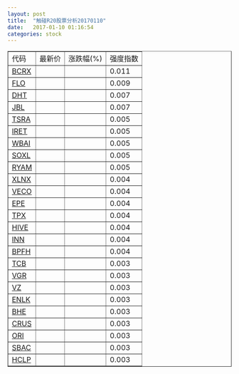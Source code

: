 ```yaml
---
layout: post
title:  "触碰R20股票分析20170110"
date:   2017-01-10 01:16:54
categories: stock
---
```

<script type="text/javascript">
var stockList = []
stockList.push('gb_bcrx');
stockList.push('gb_flo');
stockList.push('gb_dht');
stockList.push('gb_jbl');
stockList.push('gb_tsra');
stockList.push('gb_iret');
stockList.push('gb_wbai');
stockList.push('gb_soxl');
stockList.push('gb_ryam');
stockList.push('gb_xlnx');
stockList.push('gb_veco');
stockList.push('gb_epe');
stockList.push('gb_tpx');
stockList.push('gb_hive');
stockList.push('gb_inn');
stockList.push('gb_bpfh');
stockList.push('gb_tcb');
stockList.push('gb_vgr');
stockList.push('gb_vz');
stockList.push('gb_enlk');
stockList.push('gb_bhe');
stockList.push('gb_crus');
stockList.push('gb_ori');
stockList.push('gb_sbac');
stockList.push('gb_hclp');
</script>

<table border="1">
 <tr>
 <td>代码</td>
  <td>最新价</td>
  <td>涨跌幅(%)</td>
 <td>强度指数</td>
</tr>
  <tr id="bcrx"><td><a href="http://stock.finance.sina.com.cn/usstock/quotes/BCRX.html" target="_blank">BCRX</a></td><td></td><td></td><td>0.011</td></tr>
  <tr id="flo"><td><a href="http://stock.finance.sina.com.cn/usstock/quotes/FLO.html" target="_blank">FLO</a></td><td></td><td></td><td>0.009</td></tr>
  <tr id="dht"><td><a href="http://stock.finance.sina.com.cn/usstock/quotes/DHT.html" target="_blank">DHT</a></td><td></td><td></td><td>0.007</td></tr>
  <tr id="jbl"><td><a href="http://stock.finance.sina.com.cn/usstock/quotes/JBL.html" target="_blank">JBL</a></td><td></td><td></td><td>0.007</td></tr>
  <tr id="tsra"><td><a href="http://stock.finance.sina.com.cn/usstock/quotes/TSRA.html" target="_blank">TSRA</a></td><td></td><td></td><td>0.005</td></tr>
  <tr id="iret"><td><a href="http://stock.finance.sina.com.cn/usstock/quotes/IRET.html" target="_blank">IRET</a></td><td></td><td></td><td>0.005</td></tr>
  <tr id="wbai"><td><a href="http://stock.finance.sina.com.cn/usstock/quotes/WBAI.html" target="_blank">WBAI</a></td><td></td><td></td><td>0.005</td></tr>
  <tr id="soxl"><td><a href="http://stock.finance.sina.com.cn/usstock/quotes/SOXL.html" target="_blank">SOXL</a></td><td></td><td></td><td>0.005</td></tr>
  <tr id="ryam"><td><a href="http://stock.finance.sina.com.cn/usstock/quotes/RYAM.html" target="_blank">RYAM</a></td><td></td><td></td><td>0.005</td></tr>
  <tr id="xlnx"><td><a href="http://stock.finance.sina.com.cn/usstock/quotes/XLNX.html" target="_blank">XLNX</a></td><td></td><td></td><td>0.004</td></tr>
  <tr id="veco"><td><a href="http://stock.finance.sina.com.cn/usstock/quotes/VECO.html" target="_blank">VECO</a></td><td></td><td></td><td>0.004</td></tr>
  <tr id="epe"><td><a href="http://stock.finance.sina.com.cn/usstock/quotes/EPE.html" target="_blank">EPE</a></td><td></td><td></td><td>0.004</td></tr>
  <tr id="tpx"><td><a href="http://stock.finance.sina.com.cn/usstock/quotes/TPX.html" target="_blank">TPX</a></td><td></td><td></td><td>0.004</td></tr>
  <tr id="hive"><td><a href="http://stock.finance.sina.com.cn/usstock/quotes/HIVE.html" target="_blank">HIVE</a></td><td></td><td></td><td>0.004</td></tr>
  <tr id="inn"><td><a href="http://stock.finance.sina.com.cn/usstock/quotes/INN.html" target="_blank">INN</a></td><td></td><td></td><td>0.004</td></tr>
  <tr id="bpfh"><td><a href="http://stock.finance.sina.com.cn/usstock/quotes/BPFH.html" target="_blank">BPFH</a></td><td></td><td></td><td>0.004</td></tr>
  <tr id="tcb"><td><a href="http://stock.finance.sina.com.cn/usstock/quotes/TCB.html" target="_blank">TCB</a></td><td></td><td></td><td>0.003</td></tr>
  <tr id="vgr"><td><a href="http://stock.finance.sina.com.cn/usstock/quotes/VGR.html" target="_blank">VGR</a></td><td></td><td></td><td>0.003</td></tr>
  <tr id="vz"><td><a href="http://stock.finance.sina.com.cn/usstock/quotes/VZ.html" target="_blank">VZ</a></td><td></td><td></td><td>0.003</td></tr>
  <tr id="enlk"><td><a href="http://stock.finance.sina.com.cn/usstock/quotes/ENLK.html" target="_blank">ENLK</a></td><td></td><td></td><td>0.003</td></tr>
  <tr id="bhe"><td><a href="http://stock.finance.sina.com.cn/usstock/quotes/BHE.html" target="_blank">BHE</a></td><td></td><td></td><td>0.003</td></tr>
  <tr id="crus"><td><a href="http://stock.finance.sina.com.cn/usstock/quotes/CRUS.html" target="_blank">CRUS</a></td><td></td><td></td><td>0.003</td></tr>
  <tr id="ori"><td><a href="http://stock.finance.sina.com.cn/usstock/quotes/ORI.html" target="_blank">ORI</a></td><td></td><td></td><td>0.003</td></tr>
  <tr id="sbac"><td><a href="http://stock.finance.sina.com.cn/usstock/quotes/SBAC.html" target="_blank">SBAC</a></td><td></td><td></td><td>0.003</td></tr>
  <tr id="hclp"><td><a href="http://stock.finance.sina.com.cn/usstock/quotes/HCLP.html" target="_blank">HCLP</a></td><td></td><td></td><td>0.003</td></tr>
</table>
